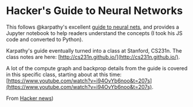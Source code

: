 # Hacker's Guide to Neural Networks

This follows @karpathy's excellent [guide to neural nets](http://karpathy.github.io/neuralnets/), and provides a Jupyter notebook to help readers understand the concepts (I took his JS code and converted to Python).

Karpathy's guide eventually turned into a class at Stanford, CS231n. The class notes are here: [http://cs231n.github.io/](http://cs231n.github.io/).

A lot of the compute graph and backprop details from the guide is covered in this specific class, starting about at this time: [https://www.youtube.com/watch?v=i94OvYb6noo&t=207s](https://www.youtube.com/watch?v=i94OvYb6noo&t=207s).

From [Hacker news](https://news.ycombinator.com/item?id=18840747))
